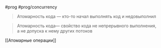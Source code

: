 #prog #prog/concurrency 

> Атомарность кода — кто-то начал выполнять код и недовыполнил

> Атомарность кода— свойство кода не непрерывного выполнения, а не допуска к нему других потоков

[[Атомарные операции]]

